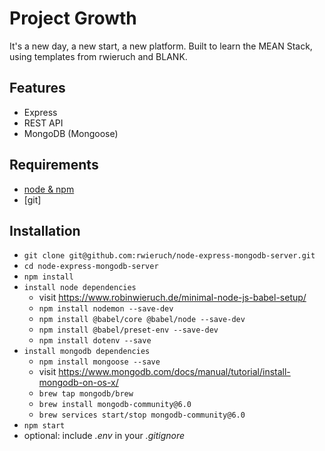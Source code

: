 # Project Growth

It's a new day, a new start, a new platform. Built to learn the MEAN Stack, using templates from rwieruch and BLANK.

## Features

- Express
- REST API
- MongoDB (Mongoose)

## Requirements

- [node & npm](https://nodejs.org/en/)
- [git]

## Installation

- `git clone git@github.com:rwieruch/node-express-mongodb-server.git`
- `cd node-express-mongodb-server`
- `npm install`
- `install node dependencies`
  - visit https://www.robinwieruch.de/minimal-node-js-babel-setup/
  - `npm install nodemon --save-dev`
  - `npm install @babel/core @babel/node --save-dev`
  - `npm install @babel/preset-env --save-dev`
  - `npm install dotenv --save`
- `install mongodb dependencies`
  - `npm install mongoose --save`
  - visit https://www.mongodb.com/docs/manual/tutorial/install-mongodb-on-os-x/
  - `brew tap mongodb/brew`
  - `brew install mongodb-community@6.0`
  - `brew services start/stop mongodb-community@6.0`
- `npm start`
- optional: include _.env_ in your _.gitignore_
